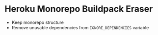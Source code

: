 # Heroku Monorepo Buildpack Eraser

- Keep monorepo structure
- Remove unusable dependencies from `IGNORE_DEPENDENCIES` variable
